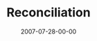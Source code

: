 ---
layout: message
category: message
series: "Fuel"
title: "Reconciliation"
date: 2007-07-28-00-00
message_id: 8
audio: "http://s3.amazonaws.com/crossroads-media/media/legacy/mp3/Fuel_07_07-29-07_Mingo.mp3"
audio-duration: "56:17"
flag: "N"
---